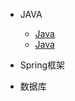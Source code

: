 - JAVA

  - [Java](Java/Java基础/1-Java的基本程序设计结构.md)
  - [Java](Java/Java基础/2-对象与类.md)

- Spring框架

- 数据库
